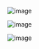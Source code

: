 ![image](https://github.com/user-attachments/assets/944d09a5-8d55-44d9-b487-50908c926308)

![image](https://github.com/user-attachments/assets/6f7ff588-1276-47c3-af63-afecdd78be52)

![image](https://github.com/user-attachments/assets/c523a5a6-f832-4b43-97d4-13cac31e2ef9)
